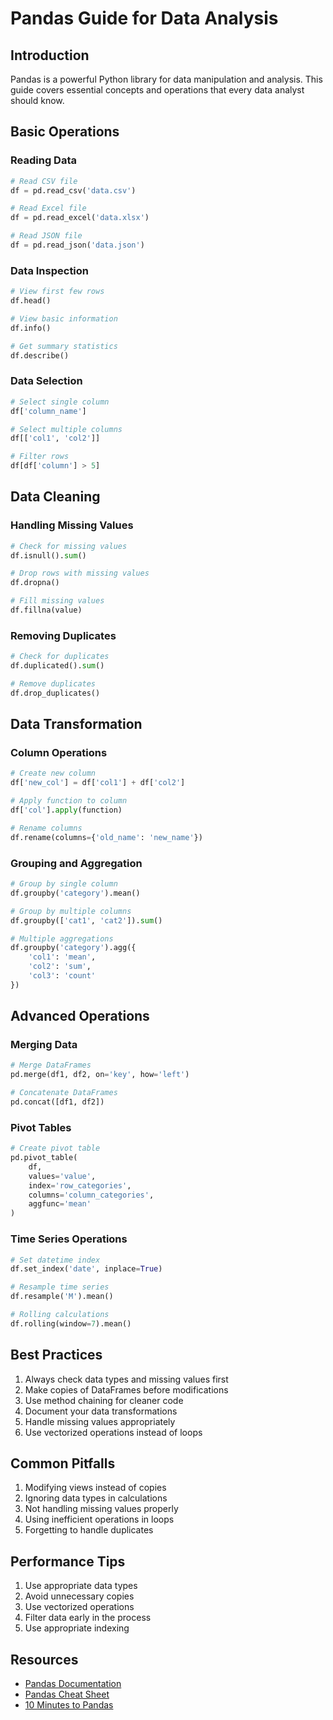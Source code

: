 # Pandas Guide for Data Analysis

## Introduction
Pandas is a powerful Python library for data manipulation and analysis. This guide covers essential concepts and operations that every data analyst should know.

## Basic Operations

### Reading Data
```python
# Read CSV file
df = pd.read_csv('data.csv')

# Read Excel file
df = pd.read_excel('data.xlsx')

# Read JSON file
df = pd.read_json('data.json')
```

### Data Inspection
```python
# View first few rows
df.head()

# View basic information
df.info()

# Get summary statistics
df.describe()
```

### Data Selection
```python
# Select single column
df['column_name']

# Select multiple columns
df[['col1', 'col2']]

# Filter rows
df[df['column'] > 5]
```

## Data Cleaning

### Handling Missing Values
```python
# Check for missing values
df.isnull().sum()

# Drop rows with missing values
df.dropna()

# Fill missing values
df.fillna(value)
```

### Removing Duplicates
```python
# Check for duplicates
df.duplicated().sum()

# Remove duplicates
df.drop_duplicates()
```

## Data Transformation

### Column Operations
```python
# Create new column
df['new_col'] = df['col1'] + df['col2']

# Apply function to column
df['col'].apply(function)

# Rename columns
df.rename(columns={'old_name': 'new_name'})
```

### Grouping and Aggregation
```python
# Group by single column
df.groupby('category').mean()

# Group by multiple columns
df.groupby(['cat1', 'cat2']).sum()

# Multiple aggregations
df.groupby('category').agg({
    'col1': 'mean',
    'col2': 'sum',
    'col3': 'count'
})
```

## Advanced Operations

### Merging Data
```python
# Merge DataFrames
pd.merge(df1, df2, on='key', how='left')

# Concatenate DataFrames
pd.concat([df1, df2])
```

### Pivot Tables
```python
# Create pivot table
pd.pivot_table(
    df,
    values='value',
    index='row_categories',
    columns='column_categories',
    aggfunc='mean'
)
```

### Time Series Operations
```python
# Set datetime index
df.set_index('date', inplace=True)

# Resample time series
df.resample('M').mean()

# Rolling calculations
df.rolling(window=7).mean()
```

## Best Practices

1. Always check data types and missing values first
2. Make copies of DataFrames before modifications
3. Use method chaining for cleaner code
4. Document your data transformations
5. Handle missing values appropriately
6. Use vectorized operations instead of loops

## Common Pitfalls

1. Modifying views instead of copies
2. Ignoring data types in calculations
3. Not handling missing values properly
4. Using inefficient operations in loops
5. Forgetting to handle duplicates

## Performance Tips

1. Use appropriate data types
2. Avoid unnecessary copies
3. Use vectorized operations
4. Filter data early in the process
5. Use appropriate indexing

## Resources

- [Pandas Documentation](https://pandas.pydata.org/docs/)
- [Pandas Cheat Sheet](https://pandas.pydata.org/Pandas_Cheat_Sheet.pdf)
- [10 Minutes to Pandas](https://pandas.pydata.org/docs/user_guide/10min.html) 